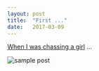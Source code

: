 ```yaml
---
layout: post
title:  "First ..."
date:   2017-03-09
---
```


[When I was chassing a girl](http://wwww.chenyncv.cn) ...

![sample post]({{site.baseurl}}/images/heart.png)
